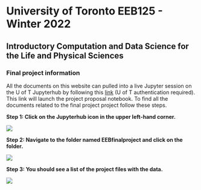 # University of Toronto EEB125 - Winter 2022

## Introductory Computation and Data Science for the Life and Physical Sciences 

### Final project information

All the documents on this website can pulled into a live Jupyter session on the U of T Jupyterhub by following this [link](https://jupyter.utoronto.ca/hub/user-redirect/git-pull?repo=https%3A%2F%2Fgithub.com%2FUofTCompDSci%2FEEBfinalproject&urlpath=tree%2FEEBfinalproject%2FEEB125posterpresentation.ipynb&branch=main) (U of T authentication required).  This link will launch the project proposal notebook. To find all the documents related to the final project project follow these steps.


**Step 1: Click on the Jupyterhub icon in the upper left-hand corner.**

![](eebjhclick1.png)


**Step 2: Navigate to the folder named EEBfinalproject and click on the folder.**

![](eebjhclick2.png)

**Step 3: You should see a list of the project files with the data.**

![](eebclick3.png)
